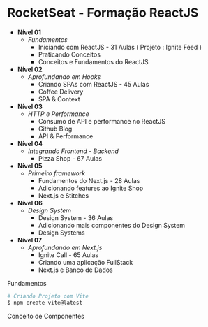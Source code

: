 # RocketSeat  - Formação ReactJS


* **Nível 01**
  * *Fundamentos*
    * Iniciando com ReactJS - 31 Aulas ( Projeto : Ignite Feed )
    * Praticando Conceitos
    * Conceitos e Fundamentos do ReactJS
* **Nível 02**
  * *Aprofundando em Hooks*
    * Criando SPAs com ReactJS - 45 Aulas
    * Coffee Delivery
    * SPA & Context
* **Nível 03**
  * *HTTP e Performance*
    * Consumo de API e performance no ReactJS
    * Github Blog
    * API & Performance
* **Nível 04**
  * *Integrando Frontend - Backend*
    * Pizza Shop - 67 Aulas
* **Nível 05**
  * *Primeiro framework*
    * Fundamentos do Next.js - 28 Aulas
    * Adicionando features ao Ignite Shop
    * Next.js e Stitches 
* **Nível 06**
  * *Design System*
    * Design System - 36 Aulas
    * Adicionando mais componentes do Design System
    * Design Systems
* **Nível 07**
  * *Aprofundando em Next.js*
    * Ignite Call - 65 Aulas
    * Criando uma aplicação FullStack
    * Next.js e Banco de Dados


Fundamentos 

```bash
# Criando Projeto com Vite
$ npm create vite@latest
```

Conceito de Componentes 






